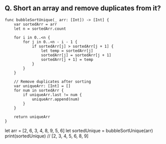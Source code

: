 ## Q. Short an array and remove duplicates from it?

```
func bubbleSortUnique(_ arr: [Int]) -> [Int] {
    var sortedArr = arr
    let n = sortedArr.count

    for i in 0..<n {
        for j in 0..<n - i - 1 {
            if sortedArr[j] > sortedArr[j + 1] {
                let temp = sortedArr[j]
                sortedArr[j] = sortedArr[j + 1]
                sortedArr[j + 1] = temp
            }
        }
    }

    // Remove duplicates after sorting
    var uniqueArr: [Int] = []
    for num in sortedArr {
        if uniqueArr.last != num {
            uniqueArr.append(num)
        }
    }

    return uniqueArr
}
```
let arr = [2, 6, 3, 4, 8, 9, 5, 6]
let sortedUnique = bubbleSortUnique(arr)
print(sortedUnique) // [2, 3, 4, 5, 6, 8, 9]

